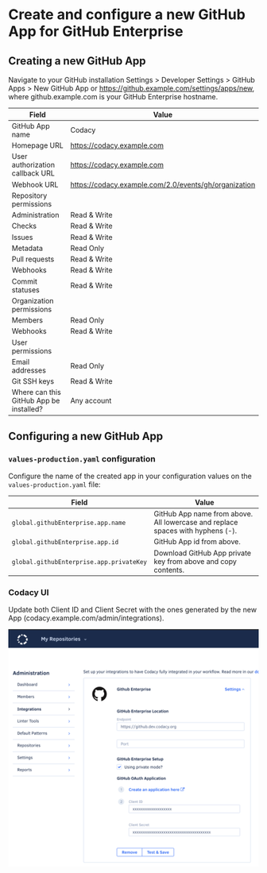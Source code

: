 # Create and configure a new GitHub App for GitHub Enterprise

## Creating a new GitHub App

Navigate to your GitHub installation Settings > Developer Settings > GitHub Apps > New GitHub App or https://github.example.com/settings/apps/new, where github.example.com is your GitHub Enterprise hostname.


| Field                                   | Value                                                 |
| --------------------------------------- | ----------------------------------------------------- |
| GitHub App name                         | Codacy                                                |
| Homepage URL                            | https://codacy.example.com                            |
| User authorization callback URL         | https://codacy.example.com                            |
| Webhook URL                             | https://codacy.example.com/2.0/events/gh/organization |
| Repository permissions                  |
| Administration                          | Read & Write                                          |
| Checks                                  | Read & Write                                          |
| Issues                                  | Read & Write                                          |
| Metadata                                | Read Only                                             |
| Pull requests                           | Read & Write                                          |
| Webhooks                                | Read & Write                                          |
| Commit statuses                         | Read & Write                                          |
| Organization permissions                |
| Members                                 | Read Only                                             |
| Webhooks                                | Read & Write                                          |
| User permissions                        |
| Email addresses                         | Read Only                                             |
| Git SSH keys                            | Read & Write                                          |
| Where can this GitHub App be installed? | Any account                                           |


## Configuring a new GitHub App

### `values-production.yaml` configuration

Configure the name of the created app in your configuration values on the `values-production.yaml` file:

| Field                                    | Value                                                                          |
| ---------------------------------------- | ------------------------------------------------------------------------------ |
| `global.githubEnterprise.app.name`       | GitHub App name from above. All lowercase and replace spaces with hyphens (-). |
| `global.githubEnterprise.app.id`         | GitHub App id from above.                                                      |
| `global.githubEnterprise.app.privateKey` | Download GitHub App private key from above and copy contents.                  |

### Codacy UI

Update both Client ID and Client Secret with the ones generated by the new App (codacy.example.com/admin/integrations).

![Configuring a new GitHub App](images/github-ui-configuration.png)
